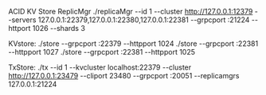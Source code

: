 ACID KV Store
ReplicMgr
./replicaMgr --id 1 --cluster http://127.0.0.1:12379 --servers 127.0.0.1:22379,127.0.0.1:22380,127.0.0.1:22381 --grpcport :21224 --httport 1026 --shards 3

KVstore:
./store --grpcport :22379 --httpport 1024
./store  --grpcport :22381 --httpport 1027
./store  --grpcport :22381 --httpport 1025

TxStore:
./tx --id 1 --kvcluster localhost:22379  --cluster http://127.0.0.1:23479 --cliport 23480 --grpcport :20051 --replicamgrs 127.0.0.1:21224
